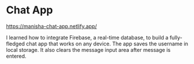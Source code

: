 # Chat App

https://manisha-chat-app.netlify.app/

I learned how to integrate Firebase, a real-time database, to build a fully-fledged chat app that works on any device. The app saves the username in local storage. It also clears the message input area after message is entered.
 

 
